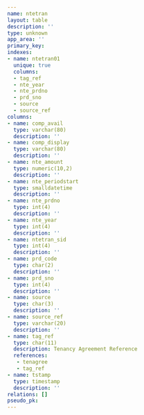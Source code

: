 ```yaml
---
name: ntetran
layout: table
description: ''
type: unknown
app_area: ''
primary_key: 
indexes:
- name: ntetran01
  unique: true
  columns:
  - tag_ref
  - nte_year
  - nte_prdno
  - prd_sno
  - source
  - source_ref
columns:
- name: comp_avail
  type: varchar(80)
  description: ''
- name: comp_display
  type: varchar(80)
  description: ''
- name: nte_amount
  type: numeric(10,2)
  description: ''
- name: nte_periodstart
  type: smalldatetime
  description: ''
- name: nte_prdno
  type: int(4)
  description: ''
- name: nte_year
  type: int(4)
  description: ''
- name: ntetran_sid
  type: int(4)
  description: ''
- name: prd_code
  type: char(2)
  description: ''
- name: prd_sno
  type: int(4)
  description: ''
- name: source
  type: char(3)
  description: ''
- name: source_ref
  type: varchar(20)
  description: ''
- name: tag_ref
  type: char(11)
  description: Tenancy Agreement Reference
  references:
   - tenagree
   - tag_ref
- name: tstamp
  type: timestamp
  description: ''
relations: []
pseudo_pk: 
---
```



